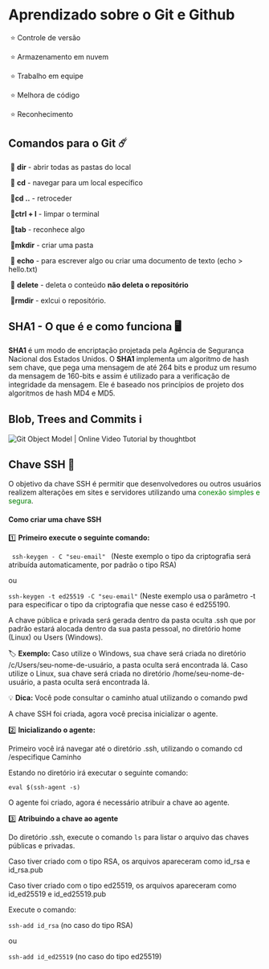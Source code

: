 # Aprendizado sobre o Git e Github



​	:star: Controle de versão

​	:star: Armazenamento em nuvem

​	:star: Trabalho em equipe

​	:star: Melhora de código 

​	:star: Reconhecimento



## Comandos para o Git :comet:



​	:small_blue_diamond: **dir** - abrir todas as pastas do local

​	:small_blue_diamond: **cd** - navegar para um local específico

​	:small_blue_diamond:**cd ..** - retroceder 

​	:small_blue_diamond:**ctrl + l** - limpar o terminal

​	:small_blue_diamond:**tab** - reconhece algo

​	:small_blue_diamond:**mkdir** - criar uma pasta

​	:small_blue_diamond: **echo** - para escrever algo ou criar uma documento de texto (echo > hello.txt)

​	:small_blue_diamond: **delete** - deleta o conteúdo **não deleta o repositório**

​	:small_blue_diamond:**rmdir** - exlcui o repositório.



## SHA1 - O que é e como funciona :desktop_computer:





**SHA1** é um modo de encriptação projetada pela Agência de Segurança Nacional dos Estados Unidos. O **SHA1** implementa um algoritmo de hash sem chave, que pega uma mensagem de até 264 bits e produz um resumo da mensagem de 160-bits e assim é utilizado para a verificação de integridade da mensagem. Ele é baseado nos princípios de projeto dos algoritmos de hash MD4 e MD5.



## Blob, Trees and Commits :information_source:



![Git Object Model | Online Video Tutorial by thoughtbot](https://thoughtbot-images.s3.amazonaws.com/upcase/git-course/git-base-object-model.png)

## Chave SSH :key:



O objetivo da chave SSH é permitir que desenvolvedores ou outros usuários realizem alterações em sites e servidores utilizando uma  <font color="green">conexão simples e segura</font>.



#### Como criar uma chave SSH 



:one: **Primeiro execute o seguinte comando:**



``  ssh-keygen - C "seu-email"  `` (Neste exemplo o tipo da criptografia será atribuída automaticamente, por padrão o tipo RSA)

 ou 

``ssh-keygen -t ed25519 -C "seu-email"`` (Neste exemplo usa o parâmetro -t para especificar o tipo da criptografia que nesse caso é ed255190.

A chave pública e privada será gerada dentro da pasta oculta .ssh que por padrão estará alocada dentro da sua pasta pessoal,  no diretório home (Linux) ou Users (Windows).

:label: **Exemplo:** Caso utilize o Windows, sua chave será criada no diretório  /c/Users/seu-nome-de-usuário, a pasta oculta será encontrada lá. Caso utilize o Linux, sua chave será criada no diretório  /home/seu-nome-de-usuário, a pasta oculta será encontrada lá.

:bulb: **Dica:** Você pode consultar o caminho atual utilizando o comando pwd

A chave SSH foi criada, agora você precisa inicializar o agente.



:two: **Inicializando o agente:** 



Primeiro você irá navegar até o diretório .ssh, utilizando o comando cd /especifique Caminho

Estando no diretório irá executar o seguinte comando: 

``eval $(ssh-agent -s)``

O agente foi criado, agora é necessário atribuir a chave ao agente. 



:three: **Atribuindo a chave ao agente**



Do diretório .ssh, execute o comando ``ls`` para listar o arquivo das chaves públicas e privadas.

Caso tiver criado com o tipo RSA, os arquivos apareceram como id_rsa e id_rsa.pub 

Caso tiver criado com o tipo ed25519, os arquivos apareceram como id_ed25519 e id_ed25519.pub



Execute o comando: 

``ssh-add id_rsa`` (no caso do tipo RSA)

ou

``ssh-add id_ed25519`` (no caso do tipo ed25519)
